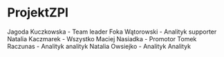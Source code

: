 # ProjektZPI
Jagoda Kuczkowska - Team leader
Foka Wątorowski - Analityk supporter
Natalia Kaczmarek - Wszystko
Maciej Nasiadka - Promotor
Tomek Raczunas - Analityk analityk
Natalia Owsiejko - Analityk Analityk
